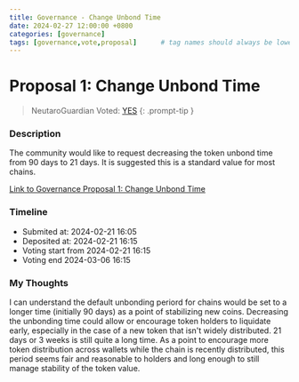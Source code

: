 ```yaml
---
title: Governance - Change Unbond Time
date: 2024-02-27 12:00:00 +0800
categories: [governance]
tags: [governance,vote,proposal]      # tag names should always be lowercase
---
```


# Proposal 1: Change Unbond Time

> NeutaroGuardian Voted: [YES](https://nms1.neutaro.tech/Neutaro/tx/0E347406466E91B55AE99D2F534BA485779D09DE827C56E62C638258A2D26EA4)
{: .prompt-tip }


### Description
The community would like to request decreasing the token unbond time from 90 days to 21 days. It is suggested this is a standard value for most chains.

[ Link to Governance Proposal 1: Change Unbond Time](https://nms1.neutaro.tech/Neutaro/gov/1)

### Timeline
* Submited at: 2024-02-21 16:05
* Deposited at: 2024-02-21 16:15
* Voting start from 2024-02-21 16:15
* Voting end 2024-03-06 16:15


### My Thoughts
I can understand the default unbonding periord for chains would be set to a longer time (initially 90 days) as a point of stabilizing new coins. Decreasing the unbonding time could allow or encourage token holders to liquidate early, especially in the case of a new token that isn't widely distributed. 21 days or 3 weeks is still quite a long time. As a point to encourage more token distribution across wallets while the chain is recently distributed, this period seems fair and reasonable to holders and long enough to still manage stability of the token value.

